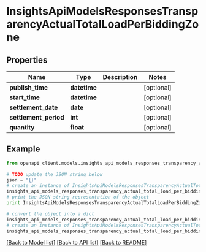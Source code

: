# InsightsApiModelsResponsesTransparencyActualTotalLoadPerBiddingZone


## Properties
Name | Type | Description | Notes
------------ | ------------- | ------------- | -------------
**publish_time** | **datetime** |  | [optional] 
**start_time** | **datetime** |  | [optional] 
**settlement_date** | **date** |  | [optional] 
**settlement_period** | **int** |  | [optional] 
**quantity** | **float** |  | [optional] 

## Example

```python
from openapi_client.models.insights_api_models_responses_transparency_actual_total_load_per_bidding_zone import InsightsApiModelsResponsesTransparencyActualTotalLoadPerBiddingZone

# TODO update the JSON string below
json = "{}"
# create an instance of InsightsApiModelsResponsesTransparencyActualTotalLoadPerBiddingZone from a JSON string
insights_api_models_responses_transparency_actual_total_load_per_bidding_zone_instance = InsightsApiModelsResponsesTransparencyActualTotalLoadPerBiddingZone.from_json(json)
# print the JSON string representation of the object
print InsightsApiModelsResponsesTransparencyActualTotalLoadPerBiddingZone.to_json()

# convert the object into a dict
insights_api_models_responses_transparency_actual_total_load_per_bidding_zone_dict = insights_api_models_responses_transparency_actual_total_load_per_bidding_zone_instance.to_dict()
# create an instance of InsightsApiModelsResponsesTransparencyActualTotalLoadPerBiddingZone from a dict
insights_api_models_responses_transparency_actual_total_load_per_bidding_zone_form_dict = insights_api_models_responses_transparency_actual_total_load_per_bidding_zone.from_dict(insights_api_models_responses_transparency_actual_total_load_per_bidding_zone_dict)
```
[[Back to Model list]](../README.md#documentation-for-models) [[Back to API list]](../README.md#documentation-for-api-endpoints) [[Back to README]](../README.md)


